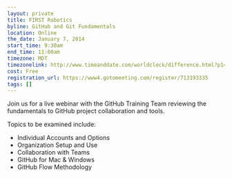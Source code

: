 ```yaml
---
layout: private
title: FIRST Robotics 
byline: GitHub and Git Fundamentals
location: Online
the_date: January 7, 2014
start_time: 9:30am
end_time: 11:00am
timezone: MDT
timezonelink: http://www.timeanddate.com/worldclock/difference.html?p1=75
cost: Free
registration_url: https://www4.gotomeeting.com/register/713193335
tags: []
---
```


Join us for a live webinar with the GitHub Training Team reviewing the fundamentals to GitHub project collaboration and tools.

Topics to be examined include:

* Individual Accounts and Options
* Organization Setup and Use
* Collaboration with Teams
* GitHub for Mac & Windows
* GitHub Flow Methodology